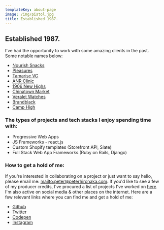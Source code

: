 ```yaml
---
templateKey: about-page
image: /img/pistol.jpg
title: Established 1987.
---
```

## Established 1987.

I've had the opportunity to work with some amazing clients in the past. Some notable names below: 

* [Nourish Snacks](https://nourishsnacks.com)
* [Pleasures](https://pleasuresnow.com)
* [Tamarisc VC](https://tamarisc.vc)
* [ANR Clinic](https://anr-435b58.netlify.com/)
* [1906 New Highs](https://1906newhighs.com)
* [Chinatown Market](https://thechinatownmarket.com)
* [Veralet Watches](https://veralet.com)
* [Brandblack](https://brandblack.com)
* [Camp High](https://camphigh.com)


### The types of projects and tech stacks I enjoy spending time with:

* Progressive Web Apps 
* JS Frameworks - react.js
* Custom Shopify templates (Storefront API, Slate)
* Full Stack Web App Frameworks (Ruby on Rails, Django)

### 

### How to get a hold of me:

If you're interested in collaborating on a project or just want to say hello, please email me: <mailto:peter@peterhironaka.com>. If you'd like to see a few of my producer credits, I've procured a list of projects I've worked on [here](/archived-projects). I'm also active on social media & other places on the internet. Here are a few relevant links where you can find me and get a hold of me:

* [Github](https://github.com/PHironaka)
* [Twitter](https://twitter.com/peterhironaka)
* [Codepen](https://codepen.io/peterhironaka)
* [Instagram](https://instagram.com/peterhironaka)

